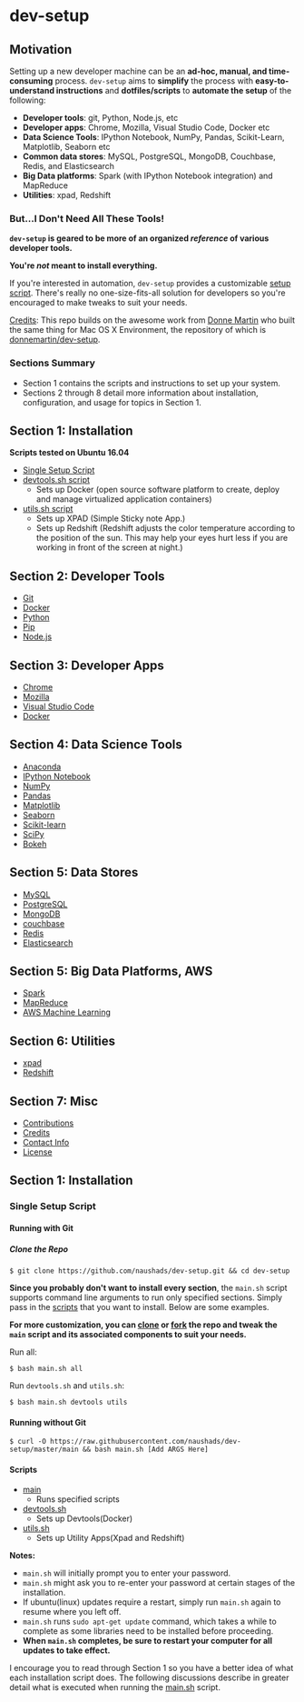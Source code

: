 dev-setup
==========

## Motivation

Setting up a new developer machine can be an **ad-hoc, manual, and time-consuming** process.  `dev-setup` aims to **simplify** the process with **easy-to-understand instructions** and **dotfiles/scripts** to **automate the setup** of the following:

* **Developer tools**: git, Python, Node.js, etc
* **Developer apps**: Chrome, Mozilla, Visual Studio Code, Docker etc
* **Data Science Tools**: IPython Notebook, NumPy, Pandas, Scikit-Learn, Matplotlib, Seaborn etc
* **Common data stores**: MySQL, PostgreSQL, MongoDB, Couchbase, Redis, and Elasticsearch
* **Big Data platforms**: Spark (with IPython Notebook integration) and MapReduce
* **Utilities**: xpad, Redshift


### But...I Don't Need All These Tools!

**`dev-setup` is geared to be more of an organized *reference* of various developer tools.**

**You're *not* meant to install everything.**

If you're interested in automation, `dev-setup` provides a customizable [setup script](#single-setup-script).  There's really no one-size-fits-all solution for developers so you're encouraged to make tweaks to suit your needs.

[Credits](#credits): This repo builds on the awesome work from [Donne Martin](https://github.com/donnemartin) who built the same thing for Mac OS X Environment, the repository of which is [donnemartin/dev-setup](https://github.com/donnemartin/dev-setup).

### Sections Summary
* Section 1 contains the scripts and instructions to set up your system.
* Sections 2 through 8 detail more information about installation, configuration, and usage for topics in Section 1.

## Section 1: Installation

**Scripts tested on Ubuntu 16.04**

* [Single Setup Script](#single-setup-script)
* [devtools.sh script](#devtools-script)
    * Sets up Docker (open source software platform to create, deploy and manage virtualized application containers)
* [utils.sh script](#utils-script)
    * Sets up XPAD (Simple Sticky note App.)
    * Sets up Redshift (Redshift adjusts the color temperature according to the position of the sun.  This may help your eyes hurt less if you are working in front of the screen at night.)

## Section 2: Developer Tools

* [Git](#git)
* [Docker](#docker)
* [Python](#python)
* [Pip](#pip)
* [Node.js](#node.js)

## Section 3: Developer Apps

* [Chrome](#chrome)
* [Mozilla](#mozilla)
* [Visual Studio Code](#visualstudiocode)
* [Docker](#docker)

## Section 4: Data Science Tools

* [Anaconda](#anaconda)
* [IPython Notebook](#ipython-notebook)
* [NumPy](#numpy)
* [Pandas](#pandas)
* [Matplotlib](#matplotlib)
* [Seaborn](#seaborn)
* [Scikit-learn](#scikit-learn)
* [SciPy](#scipy)
* [Bokeh](#bokeh)

## Section 5: Data Stores

* [MySQL](#mysql)
* [PostgreSQL](#postgresql)
* [MongoDB](#mongodb)
* [couchbase](#couchbase)
* [Redis](#redis)
* [Elasticsearch](#elasticsearch)

## Section 5: Big Data Platforms, AWS

* [Spark](#spark)
* [MapReduce](#mapreduce)
* [AWS Machine Learning](#aws-machine-learning)

## Section 6: Utilities

* [xpad](#xpad)
* [Redshift](#redshift)

## Section 7: Misc

* [Contributions](#contributions)
* [Credits](#credits)
* [Contact Info](#contact-info)
* [License](#license)

## Section 1: Installation

### Single Setup Script

#### Running with Git

##### Clone the Repo

    $ git clone https://github.com/naushads/dev-setup.git && cd dev-setup

**Since you probably don't want to install every section**, the `main.sh` script supports command line arguments to run only specified sections.  Simply pass in the [scripts](#scripts) that you want to install.  Below are some examples.

**For more customization, you can [clone](#clone-the-repo) or [fork](https://github.com/naushads/dev-setup/fork) the repo and tweak the `main` script and its associated components to suit your needs.**

Run all:

    $ bash main.sh all

Run `devtools.sh` and `utils.sh`:

    $ bash main.sh devtools utils

#### Running without Git

    $ curl -O https://raw.githubusercontent.com/naushads/dev-setup/master/main && bash main.sh [Add ARGS Here]

#### Scripts

* [main](https://github.com/naushads/dev-setup/blob/master/main.js)
    * Runs specified scripts
* [devtools.sh](https://github.com/naushads/dev-setup/blob/master/devtools.sh)
    * Sets up Devtools(Docker)
* [utils.sh](https://github.com/naushads/dev-setup/blob/master/utils.sh)
    * Sets up Utility Apps(Xpad and Redshift)

**Notes:**

* `main.sh` will initially prompt you to enter your password.
* `main.sh` might ask you to re-enter your password at certain stages of the installation.
* If ubuntu(linux) updates require a restart, simply run `main.sh` again to resume where you left off.
* `main.sh` runs `sudo apt-get update` command, which takes a while to complete as some libraries need to be installed before proceeding.
* **When `main.sh` completes, be sure to restart your computer for all updates to take effect.**

I encourage you to read through Section 1 so you have a better idea of what each installation script does.  The following discussions describe in greater detail what is executed when running the [main.sh](https://github.com/naushads/dev-setup/blob/master/main.sh) script.